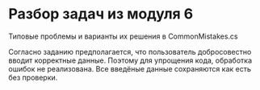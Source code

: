 # Разбор задач из модуля 6

Типовые проблемы и варианты их решения в CommonMistakes.cs

Согласно заданию предполагается, что пользователь добросовестно вводит корректные данные. Поэтому для упрощения кода, обработка ошибок не реализована. Все введёные данные сохраняются как есть без проверки.
